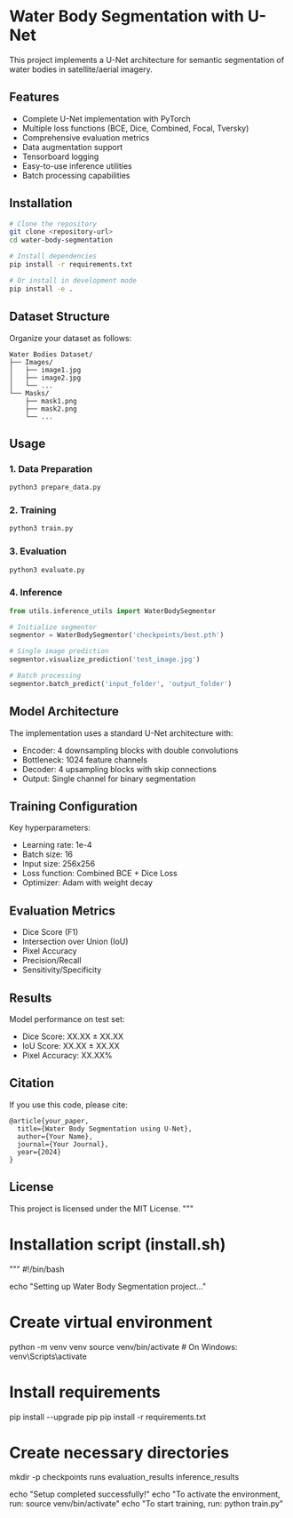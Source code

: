 # Water Body Segmentation with U-Net

This project implements a U-Net architecture for semantic segmentation of water bodies in satellite/aerial imagery.

## Features

- Complete U-Net implementation with PyTorch
- Multiple loss functions (BCE, Dice, Combined, Focal, Tversky)
- Comprehensive evaluation metrics
- Data augmentation support
- Tensorboard logging
- Easy-to-use inference utilities
- Batch processing capabilities

## Installation

```bash
# Clone the repository
git clone <repository-url>
cd water-body-segmentation

# Install dependencies
pip install -r requirements.txt

# Or install in development mode
pip install -e .
```

## Dataset Structure

Organize your dataset as follows:
```
Water Bodies Dataset/
├── Images/
│   ├── image1.jpg
│   ├── image2.jpg
│   └── ...
└── Masks/
    ├── mask1.png
    ├── mask2.png
    └── ...
```

## Usage

### 1. Data Preparation
```bash
python3 prepare_data.py
```

### 2. Training
```bash
python3 train.py
```

### 3. Evaluation
```bash
python3 evaluate.py
```

### 4. Inference
```python
from utils.inference_utils import WaterBodySegmentor

# Initialize segmentor
segmentor = WaterBodySegmentor('checkpoints/best.pth')

# Single image prediction
segmentor.visualize_prediction('test_image.jpg')

# Batch processing
segmentor.batch_predict('input_folder', 'output_folder')
```

## Model Architecture

The implementation uses a standard U-Net architecture with:
- Encoder: 4 downsampling blocks with double convolutions
- Bottleneck: 1024 feature channels
- Decoder: 4 upsampling blocks with skip connections
- Output: Single channel for binary segmentation

## Training Configuration

Key hyperparameters:
- Learning rate: 1e-4
- Batch size: 16
- Input size: 256x256
- Loss function: Combined BCE + Dice Loss
- Optimizer: Adam with weight decay

## Evaluation Metrics

- Dice Score (F1)
- Intersection over Union (IoU)
- Pixel Accuracy
- Precision/Recall
- Sensitivity/Specificity

## Results

Model performance on test set:
- Dice Score: XX.XX ± XX.XX
- IoU Score: XX.XX ± XX.XX
- Pixel Accuracy: XX.XX%

## Citation

If you use this code, please cite:
```
@article{your_paper,
  title={Water Body Segmentation using U-Net},
  author={Your Name},
  journal={Your Journal},
  year={2024}
}
```

## License

This project is licensed under the MIT License.
"""

# Installation script (install.sh)
"""
#!/bin/bash

echo "Setting up Water Body Segmentation project..."

# Create virtual environment
python -m venv venv
source venv/bin/activate  # On Windows: venv\Scripts\activate

# Install requirements
pip install --upgrade pip
pip install -r requirements.txt

# Create necessary directories
mkdir -p checkpoints runs evaluation_results inference_results

echo "Setup completed successfully!"
echo "To activate the environment, run: source venv/bin/activate"
echo "To start training, run: python train.py"
